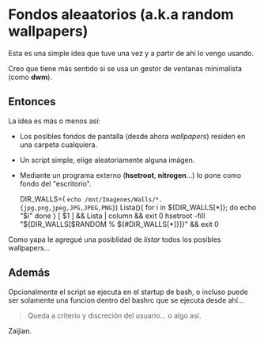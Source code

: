 # Fondos aleaatorios (a.k.a random wallpapers)

Esta es una simple idea que tuve una vez y a partir de ahí lo vengo usando.

Creo que tiene más sentido si se usa un gestor de ventanas minimalista (como __dwm__).

## Entonces

La idea es más o menos así: 

* Los posibles fondos de pantalla (desde ahora _wallpapers_) residen en una carpeta cualquiera.
* Un script simple, elige aleatoriamente alguna imágen.
* Mediante un programa externo (__hsetroot__, __nitrogen__...) lo pone como fondo del "escritorio".

    DIR_WALLS=( `echo /mnt/Imagenes/Walls/*.{jpg,png,jpeg,JPG,JPEG,PNG}`)
    Lista(){
    for i in ${DIR_WALLS[*]}; do
    echo "$i"
    done
    }
    [ $1 ] && Lista | column && exit 0
    hsetroot -fill "${DIR_WALLS[$RANDOM % ${#DIR_WALLS[*]}]}" &&
    exit 0

Como yapa le agregué una posiblidad de _listar_ todos los posibles wallpapers...

## Además

Opcionalmente el script se ejecuta en el startup de bash, o incluso puede ser solamente una funcion dentro del bashrc que se ejecuta desde ahí...

> Queda a criterio y discreción del usuario... o algo así.

Zaijian.
